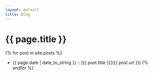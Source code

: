 ```yaml
---
layout: default
title: Blog
---
```

# {{ page.title }}

{% for post in site.posts %}
* {{ page.date | date_to_string }} :: [{{ post.title }}]({{ post.url }})
{% endfor %}
